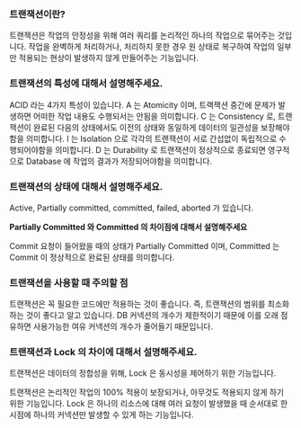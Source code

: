 ### 트랜잭션이란?

트랜젝션은 작업의 안정성을 위해 여러 쿼리를 논리적인 하나의 작업으로 묶어주는 것입니다. 작업을 완벽하게 처리하거나, 처리하지 못한 경우 원 상태로 복구하여 작업의 일부만 적용되는 현상이 발생하지 않게 만들어주는 기능입니다.

### 트랜잭션의 특성에 대해서 설명해주세요.

ACID 라는 4가지 특성이 있습니다. A 는 Atomicity 이며, 트랙잭션 중간에 문제가 발생하면 어떠한 작업 내용도 수행되서는 안됨을 의미합니다. C 는 Consistency 로, 트랜잭션이 완료된 다음의 상태에서도 이전의 상태와 동일하게 데이터의 일관성을 보장해야함을 의미합니다. I 는 Isolation 으로 각각의 트랜잭션이 서로 간섭없이 독립적으로 수행되어야함을 의미합니다. D 는 Durability 로 트랜잭션이 정상적으로 종료되면 영구적으로 Database 에 작업의 결과가 저장되어야함을 의미합니다.

### 트랜잭션의 상태에 대해서 설명해주세요.

Active, Partially committed, committed, failed, aborted 가 있습니다.

**Partially Committed 와 Committed 의 차이점에 대해서 설명해주세요**

Commit 요청이 들어왔을 때의 상태가 Partially Committed 이며, Committed 는 Commit 이 정상적으로 완료된 상태를 의미합니다.

### 트랜잭션을 사용할 때 주의할 점

트랜잭션은 꼭 필요한 코드에만 적용하는 것이 좋습니다. 즉, 트랜잭션의 범위를 최소화하는 것이 좋다고 알고 있습니다. DB 커넥션의 개수가 제한적이기 때문에 이를 오래 점유하면 사용가능한 여유 커넥션의 개수가 줄어들기 때문입니다.

### 트랜잭션과 Lock 의 차이에 대해서 설명해주세요.

트랜잭션은 데이터의 정합성을 위해, Lock 은 동시성을 제어하기 위한 기능입니다.

트랜잭션은 논리적인 작업의 100% 적용이 보장되거나, 아무것도 적용되지 않게 하기 위한 기능입니다. Lock 은 하나의 리소스에 대해 여러 요청이 발생했을 때 순서대로 한 시점에 하나의 커넥션만 발생할 수 있게 하는 기능입니다.
